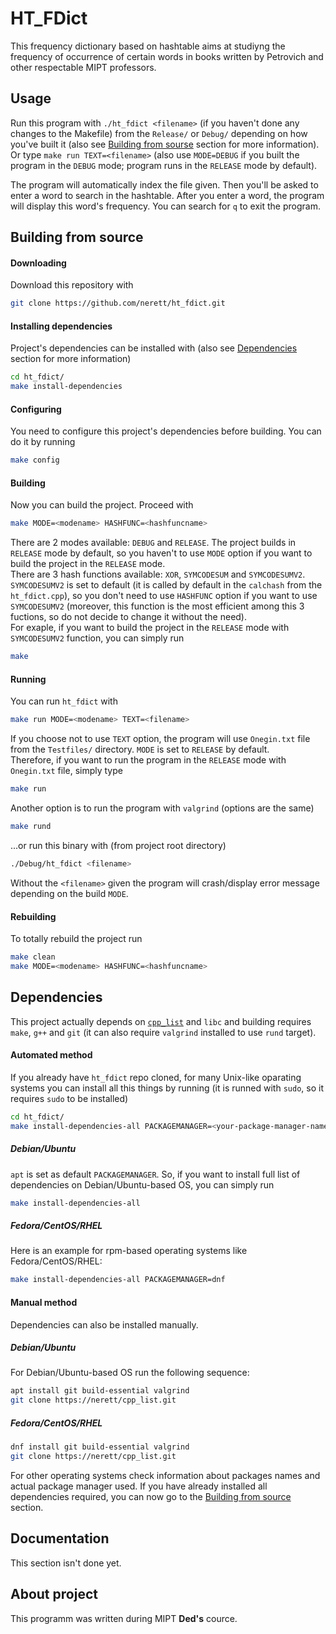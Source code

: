 # HT_FDict
This frequency dictionary based on hashtable aims at studiyng the frequency of occurrence of certain words in books written by Petrovich and other respectable MIPT professors.

## Usage
Run this program with `./ht_fdict <filename>` (if you haven't done any changes to the Makefile) from the `Release/` or `Debug/` depending on how you've built it (also see [Building from sourse](https://github.com/nerett/ht_fdict#building-from-source=) section for more information). Or type `make run TEXT=<filename>` (also use `MODE=DEBUG` if you built the program in the `DEBUG` mode; program runs in the `RELEASE` mode by default).

The program will automatically index the file given. Then you'll be asked to enter a word to search in the hashtable. After you enter a word, the program will display this word's frequency. You can search for `q` to exit the program.

## Building from source
#### Downloading
Download this repository with

```bash
git clone https://github.com/nerett/ht_fdict.git
```

#### Installing dependencies
Project's dependencies can be installed with (also see [Dependencies](https://github.com/nerett/ht_fdict#dependencies=) section for more information)

```bash
cd ht_fdict/
make install-dependencies
```

#### Configuring
You need to configure this project's dependencies before building. You can do it by running

```bash
make config
```

#### Building
Now you can build the project. Proceed with

```bash
make MODE=<modename> HASHFUNC=<hashfuncname>
```

There are 2 modes available: `DEBUG` and `RELEASE`. The project builds in `RELEASE` mode by default, so you haven't to use `MODE` option if you want to build the project in the `RELEASE` mode.  
There are 3 hash functions available: `XOR`, `SYMCODESUM` and `SYMCODESUMV2`. `SYMCODESUMV2` is set to default (it is called by default in the `calchash` from the `ht_fdict.cpp`), so you don't need to use `HASHFUNC` option if you want to use `SYMCODESUMV2` (moreover, this function is the most efficient among this 3 fuctions, so do not decide to change it without the need).  
For exaple, if you want to build the project in the `RELEASE` mode with `SYMCODESUMV2` function, you can simply run

```bash
make
```

#### Running
You can run `ht_fdict` with

```bash
make run MODE=<modename> TEXT=<filename>
```

If you choose not to use `TEXT` option, the program will use `Onegin.txt` file from the `Testfiles/` directory.
`MODE` is set to `RELEASE` by default.  
Therefore, if you want to run the program in the `RELEASE` mode with `Onegin.txt` file, simply type

```bash
make run
```

Another option is to run the program with `valgrind` (options are the same)

```bash
make rund
```

...or run this binary with (from project root directory)

```bash
./Debug/ht_fdict <filename>
```

Without the `<filename>` given the program will crash/display error message depending on the build `MODE`.

#### Rebuilding
To totally rebuild the project run

```bash
make clean
make MODE=<modename> HASHFUNC=<hashfuncname>
```

## Dependencies
This project actually depends on [`cpp_list`](https://nerett/cpp_list.git) and `libc` and building requires `make`, `g++` and `git` (it can also require `valgrind` installed to use `rund` target).

#### Automated method
If you already have `ht_fdict` repo cloned, for many Unix-like oparating systems you can install all this things by running (it is runned with `sudo`, so it requires `sudo` to be installed)

```bash
cd ht_fdict/
make install-dependencies-all PACKAGEMANAGER=<your-package-manager-name>
```

##### Debian/Ubuntu
`apt` is set as default `PACKAGEMANAGER`. So, if you want to install full list of dependencies on Debian/Ubuntu-based OS, you can simply run

```bash
make install-dependencies-all
```

##### Fedora/CentOS/RHEL
Here is an example for rpm-based operating systems like Fedora/CentOS/RHEL:

```bash
make install-dependencies-all PACKAGEMANAGER=dnf
```

#### Manual method
Dependencies can also be installed manually.

##### Debian/Ubuntu
For Debian/Ubuntu-based OS run the following sequence:

```bash
apt install git build-essential valgrind
git clone https://nerett/cpp_list.git
```

##### Fedora/CentOS/RHEL

```bash
dnf install git build-essential valgrind
git clone https://nerett/cpp_list.git
```

For other operating systems check information about packages names and actual package manager used.
If you have already installed all dependencies required, you can now go to the [Building from source](https://github.com/nerett/ht_fdict#building-from-source=) section.


## Documentation
This section isn't done yet.

## About project
This programm was written during MIPT **Ded's** cource.

